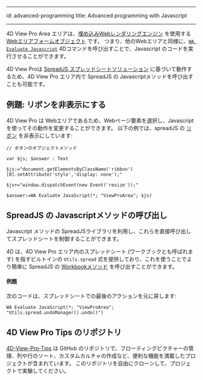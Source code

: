 - - -
id: advanced-programming title: Advanced programming with Javascript
- - -

4D View Pro Area エリアは、[埋め込みWebレンダリングエンジン](../FormObjects/properties_WebArea.md#埋め込みwebレンダリングエンジンを使用) を使用する [Webエリアフォームオブジェクト](../FormObjects/webArea_overview.md) です。 つまり、他のWebエリアと同様に、[`WA Evaluate Javascript`](https://doc.4d.com/4dv20/help/command/ja/page1029.html) 4Dコマンドを呼び出すことで、Javascript のコードを実行させることができます。

4D View Proは [SpreadJS スプレッドシートソリューション](https://developer.mescius.com/spreadjs) に基づいて動作するため、4D View Pro エリア内で SpreadJS の Javascriptメソッドを呼び出すことも可能です。

## 例題: リボンを非表示にする

4D View Pro は Webエリアであるため、Webページ要素を選択し、Javascript を使ってその動作を変更することができます。 以下の例では、spreadJS の [リボン](./configuring.md#リボン) を非表示にしています:

```4d
// ボタンのオブジェクトメソッド

var $js; $answer : Text

$js:="document.getElementsByClassName('ribbon')[0].setAttribute('style','display: none');"

$js+="window.dispatchEvent(new Event('resize'));"

$answer:=WA Evaluate JavaScript(*; "ViewProArea"; $js)
```

## SpreadJS の Javascriptメソッドの呼び出し

Javascript メソッドの SpreadJSライブラリを利用し、これらを直接呼び出してスプレッドシートを制御することができます。

4D は、4D View Pro エリア内のスプレッドシート (ワークブックとも呼ばれます) を指すビルトインの `Utils.spread` 式を提供しており、これを使うことでより簡単に SpreadJS の [Workbookメソッド](https://developer.mescius.com/spreadjs/api/modules/GC.Data) を呼び出すことができます。

#### 例題

次のコードは、スプレッドシートでの最後のアクションを元に戻します:

```4d
WA Evaluate JavaScript(*; "ViewProArea"; "Utils.spread.undoManager().undo()")
```

## 4D View Pro Tips のリポジトリ

[4D-View-Pro-Tips](https://github.com/4d-depot/4D-View-Pro-Tips) は GitHub のリポジトリで、フローティングピクチャーの管理、列や行のソート、カスタムカルチャの作成など、便利な機能を満載したプロジェクトが含まれています。 このリポジトリを自由にクローンして、プロジェクトで実験してください。 
